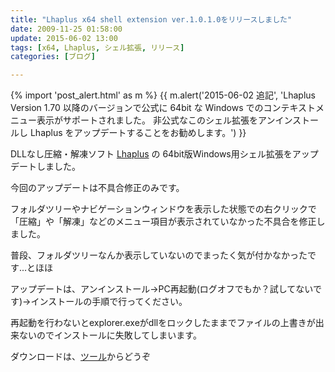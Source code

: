 ```yaml
---
title: "Lhaplus x64 shell extension ver.1.0.1.0をリリースしました"
date: 2009-11-25 01:58:00
update: 2015-06-02 13:00
tags: [x64, Lhaplus, シェル拡張, リリース]
categories: [ブログ]

---
```


{% import 'post_alert.html' as m %}
{{ m.alert('2015-06-02 追記', 'Lhaplus Version 1.70 以降のバージョンで公式に 64bit な Windows でのコンテキストメニュー表示がサポートされました。
    非公式なこのシェル拡張をアンインストールし Lhaplus をアップデートすることをお勧めします。') }}

DLLなし圧縮・解凍ソフト [Lhaplus][1] の 64bit版Windows用シェル拡張をアップデートしました。

 [1]: http://hoehoe.com/

今回のアップデートは不具合修正のみです。

フォルダツリーやナビゲーションウィンドウを表示した状態での右クリックで「圧縮」や「解凍」などのメニュー項目が表示されていなかった不具合を修正しました。

普段、フォルダツリーなんか表示していないのでまったく気が付かなかったです...とほほ

アップデートは、アンインストール→PC再起動(ログオフでもか？試してないです)→インストールの手順で行ってください。

再起動を行わないとexplorer.exeがdllをロックしたままでファイルの上書きが出来ないのでインストールに失敗してしまいます。

ダウンロードは、[ツール][2]からどうぞ

 [2]: /blog/categories/%E3%83%84%E3%83%BC%E3%83%AB
